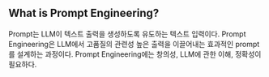 ## What is Prompt Engineering?

Prompt는 LLM이 텍스트 출력을 생성하도록 유도하는 텍스트 입력이다. Prompt Engineering은 LLM에서 고품질의 관련성 높은 출력을 이끌어내는 효과적인 prompt를 설계하는 과정이다.
Prompt Engineering에는 창의성, LLM에 관한 이해, 정확성이 필요하다.

